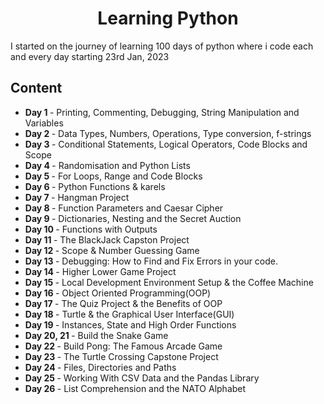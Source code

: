 <h1 align="center">
  Learning Python
</h1>

I started on the journey of learning 100 days of python where i code each and every day starting 23rd Jan, 2023

## Content

- <b>Day 1 </b> - Printing, Commenting, Debugging, String Manipulation and Variables
- <b>Day 2 </b> - Data Types, Numbers, Operations, Type conversion, f-strings
- <b>Day 3 </b> - Conditional Statements, Logical Operators, Code Blocks and Scope
- <b>Day 4 </b> - Randomisation and Python Lists
- <b>Day 5 </b> - For Loops, Range and Code Blocks
- <b>Day 6 </b> - Python Functions & karels
- <b>Day 7 </b> - Hangman Project
- <b>Day 8 </b> - Function Parameters and Caesar Cipher
- <b>Day 9 </b> - Dictionaries, Nesting and the Secret Auction
- <b>Day 10 </b> - Functions with Outputs
- <b>Day 11 </b> - The BlackJack Capston Project
- <b>Day 12 </b> - Scope & Number Guessing Game
- <b>Day 13 </b> - Debugging: How to Find and Fix Errors in your code.
- <b>Day 14 </b> - Higher Lower Game Project
- <b>Day 15 </b> - Local Development Environment Setup & the Coffee Machine
- <b>Day 16 </b> - Object Oriented Programming(OOP)
- <b>Day 17 </b> - The Quiz Project & the Benefits of OOP
- <b>Day 18 </b> - Turtle & the Graphical User Interface(GUI)
- <b>Day 19 </b> - Instances, State and High Order Functions
- <b>Day 20, 21 </b> - Build the Snake Game
- <b>Day 22 </b> - Build Pong: The Famous Arcade Game
- <b>Day 23 </b> - The Turtle Crossing Capstone Project
- <b>Day 24 </b> - Files, Directories and Paths
- <b>Day 25 </b> - Working With CSV Data and the Pandas Library
- <b>Day 26 </b> - List Comprehension and the NATO Alphabet
